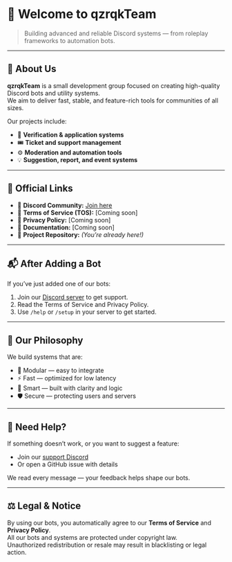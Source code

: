# 🚀 Welcome to **qzrqkTeam**

> Building advanced and reliable Discord systems — from roleplay frameworks to automation bots.

---

## 🧠 About Us

**qzrqkTeam** is a small development group focused on creating high-quality Discord bots and utility systems.  
We aim to deliver fast, stable, and feature-rich tools for communities of all sizes.

Our projects include:
- 🧾 **Verification & application systems**  
- 🎟️ **Ticket and support management**  
- ⚙️ **Moderation and automation tools**  
- 💡 **Suggestion, report, and event systems**

---

## 🔗 Official Links

- 💬 **Discord Community:** [Join here](https://discord.gg/dychAVMKkU)  
- 📜 **Terms of Service (TOS):** [Coming soon]  
- 🔐 **Privacy Policy:** [Coming soon]  
- 🧾 **Documentation:** [Coming soon]  
- 🧩 **Project Repository:** *(You’re already here!)*  

---

## 📬 After Adding a Bot

If you’ve just added one of our bots:
1. Join our [Discord server](https://discord.gg/dychAVMKkU) to get support.  
2. Read the Terms of Service and Privacy Policy.  
3. Use `/help` or `/setup` in your server to get started.  

---

## 🧱 Our Philosophy

We build systems that are:
- 🧩 Modular — easy to integrate  
- ⚡ Fast — optimized for low latency  
- 🧠 Smart — built with clarity and logic  
- 🛡️ Secure — protecting users and servers

---

## 💬 Need Help?

If something doesn’t work, or you want to suggest a feature:
- Join our [support Discord](https://discord.gg/dychAVMKkU)  
- Or open a GitHub issue with details  

We read every message — your feedback helps shape our bots.

---

## ⚖️ Legal & Notice

By using our bots, you automatically agree to our **Terms of Service** and **Privacy Policy**.  
All our bots and systems are protected under copyright law.  
Unauthorized redistribution or resale may result in blacklisting or legal action.
